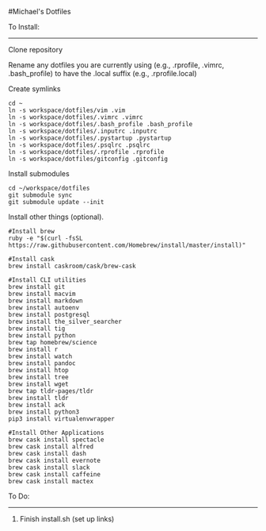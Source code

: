 #Michael's Dotfiles

To Install:
___________________

Clone repository

Rename any dotfiles you are currently using (e.g., .rprofile, .vimrc, .bash_profile) to have the .local suffix (e.g., .rprofile.local)

Create symlinks

```
cd ~
ln -s workspace/dotfiles/vim .vim
ln -s workspace/dotfiles/.vimrc .vimrc
ln -s workspace/dotfiles/.bash_profile .bash_profile
ln -s workspace/dotfiles/.inputrc .inputrc
ln -s workspace/dotfiles/.pystartup .pystartup
ln -s workspace/dotfiles/.psqlrc .psqlrc
ln -s workspace/dotfiles/.rprofile .rprofile
ln -s workspace/dotfiles/gitconfig .gitconfig
```

Install submodules

```
cd ~/workspace/dotfiles
git submodule sync
git submodule update --init
```

Install other things (optional).
```
#Install brew
ruby -e "$(curl -fsSL https://raw.githubusercontent.com/Homebrew/install/master/install)"

#Install cask
brew install caskroom/cask/brew-cask

#Install CLI utilities
brew install git
brew install macvim
brew install markdown
brew install autoenv
brew install postgresql
brew install the_silver_searcher
brew install tig
brew install python
brew tap homebrew/science
brew install r
brew install watch
brew install pandoc
brew install htop
brew install tree
brew install wget
brew tap tldr-pages/tldr
brew install tldr
brew install ack
brew install python3
pip3 install virtualenvwrapper

#Install Other Applications
brew cask install spectacle
brew cask install alfred  
brew cask install dash
brew cask install evernote
brew cask install slack
brew cask install caffeine
brew cask install mactex

```


To Do:
___________________

1. Finish install.sh (set up links)
